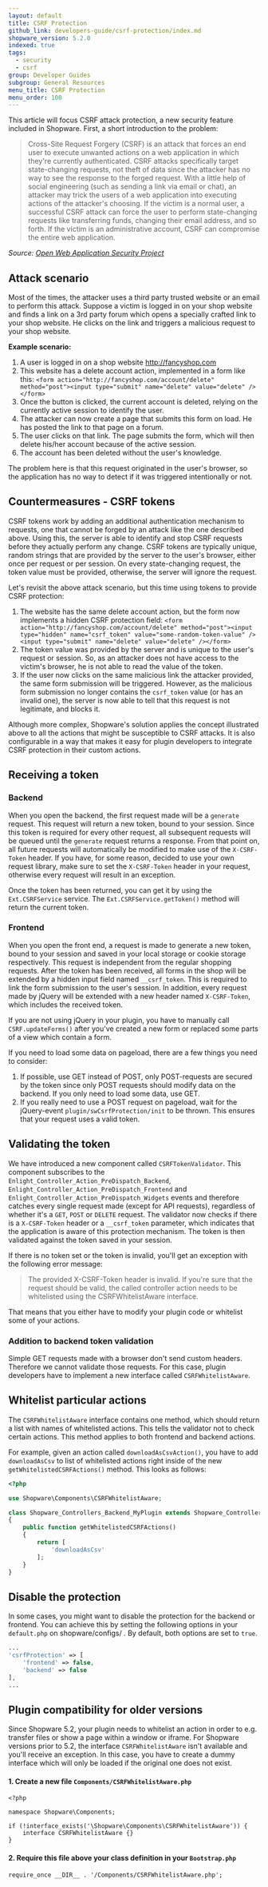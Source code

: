 ```yaml
---
layout: default
title: CSRF Protection
github_link: developers-guide/csrf-protection/index.md
shopware_version: 5.2.0
indexed: true
tags:
  - security
  - csrf
group: Developer Guides
subgroup: General Resources
menu_title: CSRF Protection
menu_order: 100
---
```


This article will focus CSRF attack protection, a new security feature included in Shopware. First, a short introduction to the problem:

> Cross-Site Request Forgery (CSRF) is an attack that forces an end user to execute unwanted actions on a web application in which they're currently authenticated. CSRF attacks specifically target state-changing requests, not theft of data since the attacker has no way to see the response to the forged request. With a little help of social engineering (such as sending a link via email or chat), an attacker may trick the users of a web application into executing actions of the attacker's choosing. If the victim is a normal user, a successful CSRF attack can force the user to perform state-changing requests like transferring funds, changing their email address, and so forth. If the victim is an administrative account, CSRF can compromise the entire web application.

*Source: [Open Web Application Security Project](https://www.owasp.org/index.php/Cross-Site_Request_Forgery_(CSRF))*

<div class="toc-list"></div>

## Attack scenario

Most of the times, the attacker uses a third party trusted website or an email to perform this attack. Suppose a victim is logged in on your shop website and finds a link on a 3rd party forum which opens a specially crafted link to your shop website. He clicks on the link and triggers a malicious request to your shop website.

**Example scenario:**

1. A user is logged in on a shop website http://fancyshop.com
2. This website has a delete account action, implemented in a form like this:
  `<form action="http://fancyshop.com/account/delete" method="post"><input type="submit" name="delete" value="delete" /></form>`
3. Once the button is clicked, the current account is deleted, relying on the currently active session to identify the user.
4. The attacker can now create a page that submits this form on load. He has posted the link to that page on a forum.
5. The user clicks on that link. The page submits the form, which will then delete his/her account because of the active session.
6. The account has been deleted without the user's knowledge.

The problem here is that this request originated in the user's browser, so the application has no way to detect if it was triggered intentionally or not.

## Countermeasures - CSRF tokens

CSRF tokens work by adding an additional authentication mechanism to requests, one that cannot be forged by an attack like the one described above. Using this, the server is able to identify and stop CSRF requests before they actually perform any change. CSRF tokens are typically unique, random strings that are provided by the server to the user's browser, either once per request or per session. On every state-changing request, the token value must be provided, otherwise, the server will ignore the request.

Let's revisit the above attack scenario, but this time using tokens to provide CSRF protection:
1. The website has the same delete account action, but the form now implements a hidden CSRF protection field:
  `<form action="http://fancyshop.com/account/delete" method="post"><input type="hidden" name="csrf_token" value="some-random-token-value" /><input type="submit" name="delete" value="delete" /></form>`
2. The token value was provided by the server and is unique to the user's request or session. So, as an attacker does not have access to the victim's browser, he is not able to read the value of the token.
3. If the user now clicks on the same malicious link the attacker provided, the same form submission will be triggered. However, as the malicious form submission no longer contains the `csrf_token` value (or has an invalid one), the server is now able to tell that this request is not legitimate, and blocks it.

Although more complex, Shopware's solution applies the concept illustrated above to all the actions that might be susceptible to CSRF attacks. It is also configurable in a way that makes it easy for plugin developers to integrate CSRF protection in their custom actions.

## Receiving a token

### Backend

When you open the backend, the first request made will be a `generate` request. This request will return a new token, bound to your session. Since this token is required for every other request, all subsequent requests will be queued until the `generate` request returns a response. From that point on, all future requests will automatically be modified to make use of the `X-CSRF-Token` header. If you have, for some reason, decided to use your own request library, make sure to set the `X-CSRF-Token` header in your request, otherwise every request will result in an exception.

Once the token has been returned, you can get it by using the `Ext.CSRFService` service. The `Ext.CSRFService.getToken()` method will return the current token.

### Frontend

When you open the front end, a request is made to generate a new token, bound to your session and saved in your local storage or cookie storage respectively. This request is independent from the regular shopping requests. After the token has been received, all forms in the shop will be extended by a hidden input field named `__csrf_token`. This is required to link the form submission to the user's session. In addition, every request made by jQuery will be extended with a new header named `X-CSRF-Token`, which includes the received token.

If you are not using jQuery in your plugin, you have to manually call `CSRF.updateForms()` after you've created a new form or replaced some parts of a view which contain a form.

If you need to load some data on pageload, there are a few things you need to consider:
1. If possible, use GET instead of POST, only POST-requests are secured by the token since only POST requests should modify data on the backend. If you only need to load some data, use GET.
2. If you really need to use a POST request on pageload, wait for the jQuery-event `plugin/swCsrfProtection/init` to be thrown. This ensures that your request uses a valid token.

## Validating the token

We have introduced a new component called `CSRFTokenValidator`. This component subscribes to the `Enlight_Controller_Action_PreDispatch_Backend`, `Enlight_Controller_Action_PreDispatch_Frontend` and `Enlight_Controller_Action_PreDispatch_Widgets` events and therefore catches every single request made (except for API requests), regardless of whether it's a `GET`, `POST` or `DELETE` request. The validator now checks if there is a `X-CSRF-Token` header or a `__csrf_token` parameter, which indicates that the application is aware of this protection mechanism. The token is then validated against the token saved in your session.

If there is no token set or the token is invalid, you'll get an exception with the following error message:

> The provided X-CSRF-Token header is invalid. If you're sure that the request should be valid, the called controller action needs to be whitelisted using the CSRFWhitelistAware interface.

That means that you either have to modify your plugin code or whitelist some of your actions.

### Addition to backend token validation

Simple GET requests made with a browser don't send custom headers. Therefore we cannot validate those requests. For this case, plugin developers have to implement a new interface called `CSRFWhitelistAware`.

## Whitelist particular actions

The `CSRFWhitelistAware` interface contains one method, which should return a list with names of whitelisted actions. This tells the validator not to check certain actions. This method applies to both frontend and backend actions.

For example, given an action called `downloadAsCsvAction()`, you have to add `downloadAsCsv` to list of whitelisted actions right inside of the new `getWhitelistedCSRFActions()` method. This looks as follows:

```php
<?php

use Shopware\Components\CSRFWhitelistAware;

class Shopware_Controllers_Backend_MyPlugin extends Shopware_Controllers_Backend_ExtJs implements CSRFWhitelistAware
{
    public function getWhitelistedCSRFActions()
    {
        return [
            'downloadAsCsv'
        ];
    }
}
```

## Disable the protection

In some cases, you might want to disable the protection for the backend or frontend. You can achieve this by setting the following options in your `default.php` on shopware/configs/ . By default, both options are set to `true`.

```php
...
'csrfProtection' => [
    'frontend' => false,
    'backend' => false
],
...
```

## Plugin compatibility for older versions

Since Shopware 5.2, your plugin needs to whitelist an action in order to e.g. transfer files or show a page within a window or iframe. For Shopware versions prior to 5.2, the interface `CSRFWhitelistAware` isn't available and you'll receive an exception. In this case, you have to create a dummy interface which will only be loaded if the original one does not exist.

#### 1. Create a new file `Components/CSRFWhitelistAware.php`

```
<?php

namespace Shopware\Components;

if (!interface_exists('\Shopware\Components\CSRFWhitelistAware')) {
    interface CSRFWhitelistAware {}
}
```

#### 2. Require this file above your class definition in your `Bootstrap.php`

```
require_once __DIR__ . '/Components/CSRFWhitelistAware.php';
```
